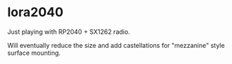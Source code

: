 # lora2040

Just playing with RP2040 + SX1262 radio.

Will eventually reduce the size and add castellations for "mezzanine" style surface mounting.

